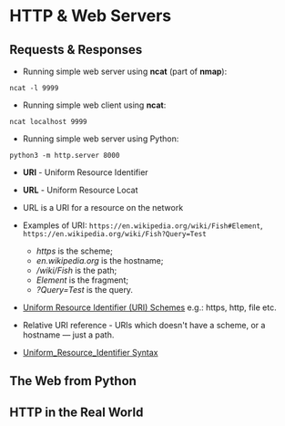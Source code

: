 # HTTP & Web Servers

## Requests & Responses

* Running simple web server using __ncat__ (part of __nmap__):

```
ncat -l 9999 
```

* Running simple web client using __ncat__:

```
ncat localhost 9999
```

* Running simple web server using Python:

```
python3 -m http.server 8000
```

* __URI__ - Uniform Resource Identifier

* __URL__ - Uniform Resource Locat

* URL is a URI for a resource on the network

* Examples of URI: ```https://en.wikipedia.org/wiki/Fish#Element```, ```https://en.wikipedia.org/wiki/Fish?Query=Test```

   * _https_ is the scheme;
   * _en.wikipedia.org_ is the hostname;
   * _/wiki/Fish_ is the path;
   * _Element_ is the fragment;
   * _?Query=Test_ is the query.

* [Uniform Resource Identifier (URI) Schemes](http://www.iana.org/assignments/uri-schemes/uri-schemes.xhtml) e.g.: https, http, file etc.

* Relative URI reference - URIs which doesn't have a scheme, or a hostname — just a path. 

* [Uniform_Resource_Identifier Syntax](https://en.wikipedia.org/wiki/Uniform_Resource_Identifier#Syntax)

## The Web from Python
## HTTP in the Real World
